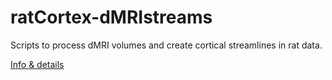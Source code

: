 # ratCortex-dMRIstreams

Scripts to process dMRI volumes and create cortical streamlines in rat data.

[Info & details](ttps://hackmd.io/@servindc/ratCortex-dMRI)